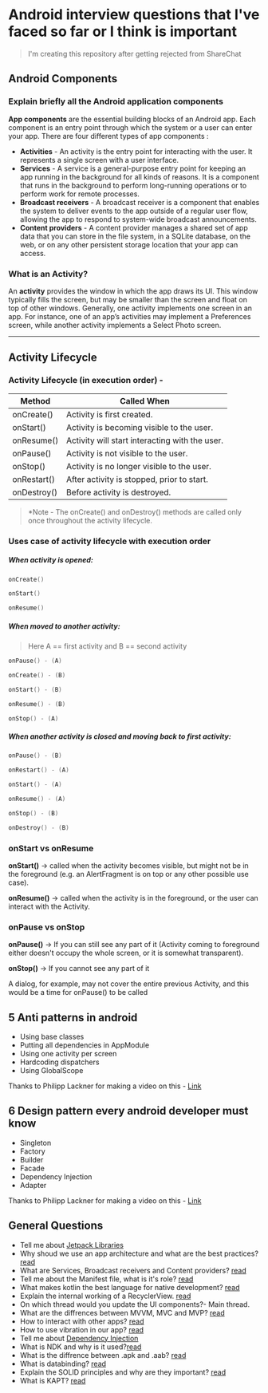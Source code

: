 # Android interview questions that I've faced so far or I think is important

 > I'm creating this repository after getting rejected from ShareChat

## Android Components
### Explain briefly all the Android application components

**App components** are the essential building blocks of an Android app. Each component is an entry point through which the system or a user can enter your app.
There are four different types of app components :

* **Activities** - An activity is the entry point for interacting with the user. It represents a single screen with a user interface.
* **Services** - A service is a general-purpose entry point for keeping an app running in the background for all kinds of reasons. It is a component that runs in the background to perform long-running operations or to perform work for remote processes.
* **Broadcast receivers** - A broadcast receiver is a component that enables the system to deliver events to the app outside of a regular user flow, allowing the app to respond to system-wide broadcast announcements.
* **Content providers** - A content provider manages a shared set of app data that you can store in the file system, in a SQLite database, on the web, or on any other persistent storage location that your app can access.

### What is an Activity?

An **activity** provides the window in which the app draws its UI. This window typically fills the screen, but may be smaller than the screen and float on top of other windows. Generally, one activity implements one screen in an app. For instance, one of an app’s activities may implement a Preferences screen, while another activity implements a Select Photo screen.

--------------
## Activity Lifecycle
### Activity Lifecycle (in execution order) -

| Method  | Called When  |
|---|---|
| onCreate()   | Activity is first created.  |
| onStart()    | Activity is becoming visible to the user.  |
| onResume()   | Activity will start interacting with the user.  |
| onPause()    | Activity is not visible to the user.  |
| onStop()     | Activity is no longer visible to the user.  |
| onRestart()  | After activity is stopped, prior to start.  |
| onDestroy()  | Before activity is destroyed.  |

 >*Note - The onCreate() and onDestroy() methods are called only once throughout the activity lifecycle.


### Uses case of activity lifecycle with execution order

##### **When activity is opened:**
```kotlin
onCreate()

onStart()

onResume()
```
##### **When moved to another activity:**
> Here A == first activity and B == second activity

```kotlin
onPause() - (A)

onCreate() - (B)

onStart() - (B)

onResume() - (B)

onStop() - (A)
```

##### **When another activity is closed and moving back to first activity:**

```kotlin
onPause() - (B)

onRestart() - (A)

onStart() - (A)

onResume() - (A)

onStop() - (B)

onDestroy() - (B)
```

### onStart vs onResume
**onStart()** -> called when the activity becomes visible, but might not be in the foreground (e.g. an AlertFragment is on top or any other possible use case).

**onResume()** -> called when the activity is in the foreground, or the user can interact with the Activity.

### onPause vs onStop
**onPause()** -> If you can still see any part of it (Activity coming to foreground either doesn't occupy the whole screen, or it is somewhat transparent).

**onStop()** -> If you cannot see any part of it


A dialog, for example, may not cover the entire previous Activity, and this would be a time for onPause() to be called


## 5 Anti patterns in android
- Using base classes
- Putting all dependencies in AppModule
- Using one activity per screen
- Hardcoding dispatchers
- Using GlobalScope

Thanks to Philipp Lackner for making a video on this - <a href="https://www.youtube.com/watch?v=skW4wSuXCe0">Link</a>


## 6 Design pattern every android developer must know
- Singleton
- Factory
- Builder
- Facade
- Dependency Injection
- Adapter

Thanks to Philipp Lackner for making a video on this - <a href="https://www.youtube.com/watch?v=4cCwuBsqfTI">Link</a>

## General Questions

- Tell me about <a href="https://developer.android.com/jetpack">Jetpack Libraries </a>
- Why shoud we use an app architecture and what are the best practices? <a href="https://medium.com/oceanize-geeks/android-application-architecture-189b4721c7c5">read</a> 
- What are Services, Broadcast receivers and Content providers? <a href="https://developer.android.com/guide/components/fundamentals">read</a>
- Tell me about the Manifest file, what is it's role? <a href="https://developer.android.com/guide/components/fundamentals#Manifest">read</a>
- What makes kotlin the best language for native development? <a href="https://kotlinlang.org/docs/comparison-to-java.html">read</a>
- Explain the internal working of a RecyclerView. <a href="https://blog.mindorks.com/how-does-recyclerview-work-internally">read</a>
- On which thread would you update the UI components?- Main thread.
- What are the diffrences between MVVM, MVC and MVP? <a href="https://blog.mindorks.com/mvc-mvp-mvvm-architecture-in-android">read</a>
- How to interact with other apps? <a href="https://developer.android.com/training/basics/intents">read</a>
- How to use vibration in our app? <a href="https://www.geeksforgeeks.org/how-to-vibrate-a-device-programmatically-in-android/">read</a>
- Tell me about <a href="https://developer.android.com/training/dependency-injection">Dependency Injection</a>
- What is NDK and why is it used?<a href="https://stackoverflow.com/questions/6660621/what-is-the-android-native-development-kit-ndk">read</a>
- What is the diffrence between .apk and .aab? <a href="https://stackoverflow.com/questions/52059339/difference-between-apk-apk-and-app-bundle-aab">read</a>
- What is databinding? <a href="https://developer.android.com/topic/libraries/data-binding">read</a>
- Explain the SOLID principles and why are they important? <a href="https://medium.com/android-news/android-development-the-solid-principles-3b5779b105d2">read</a>
- What is KAPT? <a href="https://mdapp.medium.com/annotation-processing-with-kapt-and-gradle-237793f2be57">read</a>

